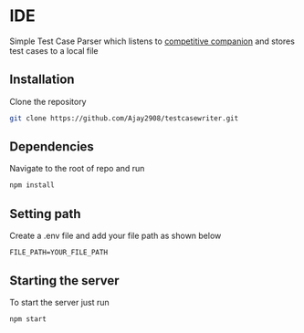 # IDE

Simple Test Case Parser which listens to [competitive companion](https://github.com/jmerle/competitive-companion) and stores test cases to a local file


## Installation

Clone the repository

```bash
git clone https://github.com/Ajay2908/testcasewriter.git
```

## Dependencies

Navigate to the root of repo and run 

```bash
npm install
```
## Setting path 

Create a .env file and add your file path as shown below
```text
FILE_PATH=YOUR_FILE_PATH
```

## Starting the server
To start the server just run
```bash
npm start
```
